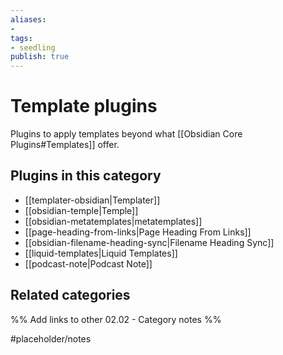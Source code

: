```yaml
---
aliases:
- 
tags: 
- seedling 
publish: true
---
```



# Template plugins

Plugins to apply templates beyond what [[Obsidian Core Plugins#Templates]] offer.

## Plugins in this category

- [[templater-obsidian|Templater]]
- [[obsidian-temple|Temple]]
- [[obsidian-metatemplates|metatemplates]]
- [[page-heading-from-links|Page Heading From Links]]
- [[obsidian-filename-heading-sync|Filename Heading Sync]]
- [[liquid-templates|Liquid Templates]]
- [[podcast-note|Podcast Note]]

## Related categories

%% Add links to other 02.02 - Category notes %%

#placeholder/notes